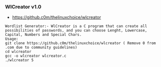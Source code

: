 ### WlCreator v1.0
* https://github.c0m/thelinuxchoice/wlcreator
```
Wordlist Generator:- WlCreator is a C program that can create all possibilities of passwords, and you can choose Lenght, Lowercase, Capital, Numbers and Special Chars.
Usage:
git clone https://github.c0m/thelinuxchoice/wlcreator ( Remove 0 from .com due to community guidelines) 
cd wlcreator
gcc -o wlcreator wlcreator.c
./wlcreator 5
```
